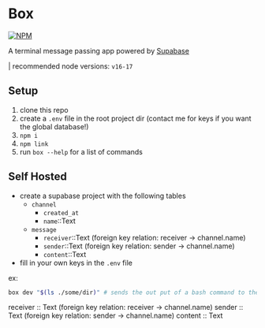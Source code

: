 # Box
[![NPM](https://img.shields.io/npm/v/channel-box)](https://www.npmjs.com/package/channel-box)

A terminal message passing app powered by [Supabase](https://supabase.com/)

| recommended node versions: `v16-17`
## Setup
1. clone this repo
2. create a `.env` file in the root project dir (contact me for keys if you want the global database!)
3. `npm i`
4. `npm link`
5. run `box --help` for a list of commands

## Self Hosted
- create a supabase project with the following tables
    - `channel`
        - `created_at`
        - `name`::Text
    - `message` 
        - `receiver`::Text (foreign key relation: receiver -> channel.name)
        - `sender`::Text  (foreign key relation: sender -> channel.name)
        - `content`::Text
- fill in your own keys in the `.env` file

ex: 
```bash
box dev "$(ls ./some/dir)" # sends the out put of a bash command to the dev channel
```
receiver :: Text (foreign key relation: receiver -> channel.name)
sender :: Text (foreign key relation: sender -> channel.name)
content :: Text